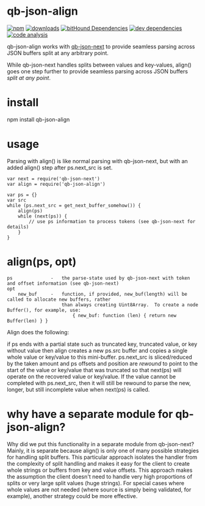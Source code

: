 # qb-json-align

[![npm][npm-image]][npm-url]
[![downloads][downloads-image]][npm-url]
[![bitHound Dependencies][proddep-image]][proddep-link]
[![dev dependencies][devdep-image]][devdep-link]
[![code analysis][code-image]][code-link]

[npm-image]:       https://img.shields.io/npm/v/qb-json-align.svg
[downloads-image]: https://img.shields.io/npm/dm/qb-json-align.svg
[npm-url]:         https://npmjs.org/package/qb-json-align
[proddep-image]:   https://www.bithound.io/github/quicbit-js/qb-json-align/badges/dependencies.svg
[proddep-link]:    https://www.bithound.io/github/quicbit-js/qb-json-align/master/dependencies/npm
[devdep-image]:    https://www.bithound.io/github/quicbit-js/qb-json-align/badges/devDependencies.svg
[devdep-link]:     https://www.bithound.io/github/quicbit-js/qb-json-align/master/dependencies/npm
[code-image]:      https://www.bithound.io/github/quicbit-js/qb-json-align/badges/code.svg
[code-link]:       https://www.bithound.io/github/quicbit-js/qb-json-align

qb-json-align works with [qb-json-next](https://github.com/quicbit-js/qb-json-next) to provide seamless parsing across JSON buffers split at any arbitrary 
point.

While qb-json-next handles splits between values and key-values, align() goes one step further to
provide seamless
parsing across JSON buffers *split at any point*.

# install

npm install qb-json-align  

# usage

Parsing with align() is like normal parsing with qb-json-next,
but with an added align() step after ps.next_src is set.

    var next = require('qb-json-next')
    var align = require('qb-json-align')

    var ps = {}
    var src
    while (ps.next_src = get_next_buffer_somehow()) {
        align(ps)  
        while (next(ps)) {
            // use ps information to process tokens (see qb-json-next for details)
        }
    }


# align(ps, opt)

    ps              -   the parse-state used by qb-json-next with token and offset information (see qb-json-next)
    opt
        new_buf     -   function, if provided, new_buf(length) will be called to allocate new buffers, rather
                        than always creating Uint8Array.  To create a node Buffer(), for example, use:
                            { new_buf: function (len) { return new Buffer(len) } }

Align does the following:

   if ps ends with a partial state such as truncated key, truncated value, or key
   without value then align creates a new ps.src buffer and copies a single whole value or key/value to 
   this mini-buffer.  ps.next_src is sliced/reduced by the taken amount and ps offsets
   and position are *rewound* to point to the start of the value or key/value that was 
   truncated so that next(ps) will
   operate on the recovered value or key/value.  If the value cannot be completed with ps.next_src, then
   it will still be rewound to parse the new, longer, but still incomplete value when next(ps) is called.

# why have a separate module for qb-json-align?

Why did we put this functionality in a separate module from qb-json-next?  Mainly, it is separate because align()
is only one of many possible strategies for handling split buffers.  This particular approach isolates the handler
from the complexity of split handling and makes it easy for the client to create whole strings or buffers from key
and value offsets.  This approach makes the assumption the client doesn't need to handle very high 
proportions of splits or very large split values (huge strings).  For special cases where whole
values are not needed (where source is simply being validated, for example), another strategy could be
more effective.